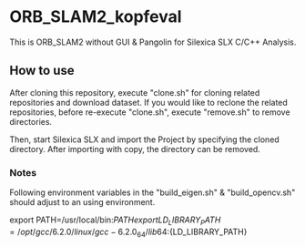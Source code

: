 # ORB_SLAM2_kopfeval

This is ORB_SLAM2 without GUI & Pangolin for Silexica SLX C/C++ Analysis.

## How to use

After cloning this repository, execute "clone.sh" for cloning related repositories and download dataset.
If you would like to reclone the related repositories, before re-execute "clone.sh", execute "remove.sh" to remove directories.

Then, start Silexica SLX and import the Project by specifying the cloned directory.
After importing with copy, the directory can be removed.

### Notes

Following environment variables in the "build_eigen.sh" & "build_opencv.sh" should adjust to an using environment.

export PATH=/usr/local/bin:${PATH} 
export LD_LIBRARY_PATH=/opt/gcc/6.2.0/linux/gcc-6.2.0_64/lib64:${LD_LIBRARY_PATH}
